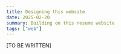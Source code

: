 ```yaml
---
title: Designing this website
date: 2025-02-20
summary: Building on this resume website
tags: ["web"]
---
```

[TO BE WRITTEN]